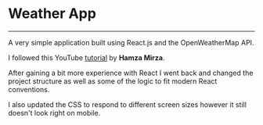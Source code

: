 # Weather App 
---
A very simple application built using React.js and the OpenWeatherMap API. 

I followed this YouTube [tutorial](https://www.youtube.com/watch?v=204C9yNeOYI) by __Hamza Mirza__.

After gaining a bit more experience with React I went back and changed the project structure as well as some of the logic to fit modern React conventions. 

I also updated the CSS to respond to different screen sizes however it still doesn't look right on mobile.

